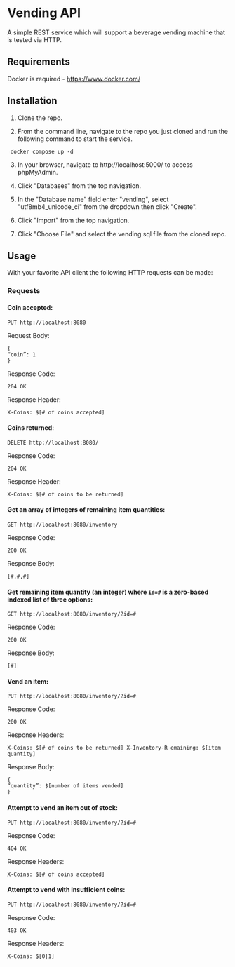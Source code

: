 # Vending API

A simple REST service which will support a beverage vending machine that is tested via HTTP.

## Requirements

Docker is required - https://www.docker.com/ 

## Installation

1. Clone the repo.

2. From the command line, navigate to the repo you just cloned and run the following command to start the service.

``` docker compose up -d```

3. In your browser, navigate to http://localhost:5000/ to access phpMyAdmin.

4. Click "Databases" from the top navigation.

5. In the "Database name" field enter "vending", select "utf8mb4_unicode_ci" from the dropdown then click "Create". 

6. Click "Import" from the top navigation.

7. Click "Choose File" and select the vending.sql file from the cloned repo.

## Usage

With your favorite API client the following HTTP requests can be made:

### Requests

#### Coin accepted:

```PUT http://localhost:8080```

Request Body:

```
{
“coin”: 1 
}
```

Response Code:

```204 OK```

Response Header:

```X-Coins: $[# of coins accepted]```

#### Coins returned:

```DELETE http://localhost:8080/```

Response Code:

```204 OK```

Response Header:

```X-Coins: $[# of coins to be returned]```

#### Get an array of integers of remaining item quantities:

```GET http://localhost:8080/inventory```

Response Code:

```200 OK```

Response Body:

```[#,#,#]```

#### Get remaining item quantity (an integer) where ```id=#``` is a zero-based indexed list of three options:

```GET http://localhost:8080/inventory/?id=#```

Response Code:

```200 OK```

Response Body:

```[#]```

#### Vend an item:

```PUT http://localhost:8080/inventory/?id=#```

Response Code:

```200 OK```

Response Headers:

```X-Coins: $[# of coins to be returned] X-Inventory-R emaining: $[item quantity]```

Response Body:

```
{
“quantity”: $[number of items vended]
}
```

#### Attempt to vend an item out of stock:

```PUT http://localhost:8080/inventory/?id=#```

Response Code:

```404 OK```

Response Headers:

```X-Coins: $[# of coins accepted]```

#### Attempt to vend with insufficient coins:

```PUT http://localhost:8080/inventory/?id=#```

Response Code:

```403 OK```

Response Headers:

```X-Coins: $[0|1]```